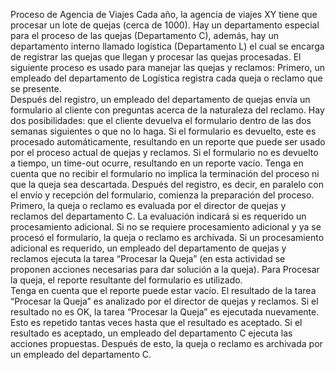 Proceso de Agencia de Viajes
Cada año, la agencia de viajes XY tiene que procesar un lote de quejas (cerca de 1000). 
Hay un departamento especial para el proceso de las quejas (Departamento C), además, hay un departamento interno llamado logística (Departamento L) el cual se encarga de registrar las quejas que llegan y procesar las quejas procesadas. El siguiente proceso es usado para manejar las quejas y reclamos: 
Primero, un empleado del departamento de Logística registra cada queja o reclamo que se presente.  
Después del registro, un empleado del departamento de quejas envía un formulario al cliente con preguntas acerca de la naturaleza del reclamo. Hay dos posibilidades: que el cliente devuelva el formulario dentro de las dos semanas siguientes o que no lo haga. Si el formulario es devuelto, este es procesado automáticamente, resultando en un reporte que puede ser usado por el  proceso actual de quejas y reclamos. Si el formulario no es devuelto a tiempo, un time-out ocurre, resultando en un reporte vacío. Tenga en cuenta que no recibir el formulario no implica la terminación del proceso ni que la queja sea descartada. Después del registro, es decir, en paralelo con el envío y recepción del formulario, comienza la preparación del proceso.  
Primero, la queja o reclamo es evaluada por el director de quejas y reclamos del departamento C. La evaluación indicará si es requerido un procesamiento adicional. Si no se requiere procesamiento adicional y ya se procesó el formulario, la queja o reclamo es archivada. Si un procesamiento adicional es requerido, un empleado del departamento de quejas y reclamos ejecuta la tarea “Procesar la Queja” (en esta actividad se proponen acciones necesarias para dar solución a la queja). Para Procesar la queja, el reporte resultante del formulario es utilizado.  
Tenga en cuenta que el reporte puede estar vacío. El resultado de la tarea “Procesar la Queja”  es analizado por el director de quejas y reclamos. Si el resultado no es OK, la tarea “Procesar la Queja” es ejecutada nuevamente. Esto es repetido tantas veces hasta que el resultado es aceptado. Si el resultado es aceptado, un empleado del departamento C ejecuta las acciones propuestas. Después de esto, la queja o reclamo es archivada por un empleado del departamento C.  
